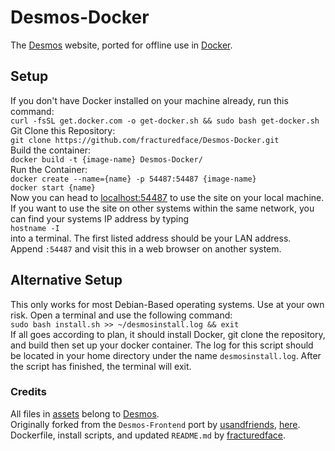 # Desmos-Docker
The [Desmos](https://www.desmos.com/) website, ported for offline use in [Docker](https://docker.com/).<br>
## Setup
If you don't have Docker installed on your machine already, run this command:<br>
`curl -fsSL get.docker.com -o get-docker.sh && sudo bash get-docker.sh`<br>
Git Clone this Repository:<br>
`git clone https://github.com/fracturedface/Desmos-Docker.git`<br>
Build the container:<br>
`docker build -t {image-name} Desmos-Docker/`<br>
Run the Container:<br>
`docker create --name={name} -p 54487:54487 {image-name}`<br>
`docker start {name}`<br>
Now you can head to [localhost:54487](http://localhost:54487) to use the site on your local machine. If you want to use the site on other systems within the same network, you can find your systems IP address by typing<br>
`hostname -I`<br>
into a terminal. The first listed address should be your LAN address. Append `:54487` and visit this in a web browser on another system.<br>
## Alternative Setup
This only works for most Debian-Based operating systems. Use at your own risk. Open a terminal and use the following command:<br>
`sudo bash install.sh >> ~/desmosinstall.log && exit`<br>
If all goes according to plan, it should install Docker, git clone the repository, and build then set up your docker container. The log for this script should be located in your home directory under the name `desmosinstall.log`. After the script has finished, the terminal will exit.<br>
### Credits
All files in [assets](./assets) belong to [Desmos](https://www.desmos.com/).<br>
Originally forked from the `Desmos-Frontend` port by [usandfriends](https://github.com/usandfriends/), [here](https://github.com/usandfriends/Desmos-Frontend).<br>
Dockerfile, install scripts, and updated `README.md` by [fracturedface](https://github.com/fracturedface/).

